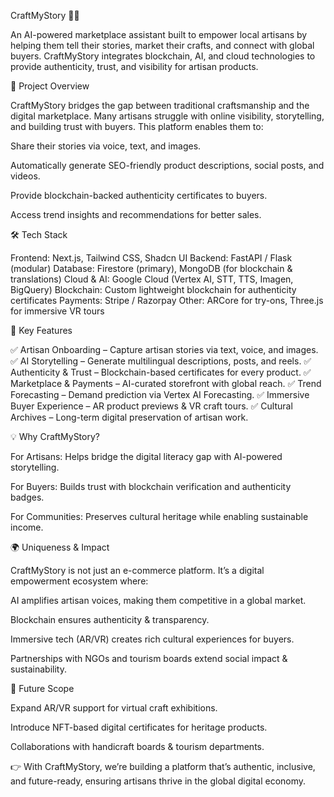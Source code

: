 CraftMyStory 🎨✨

An AI-powered marketplace assistant built to empower local artisans by helping them tell their stories, market their crafts, and connect with global buyers. CraftMyStory integrates blockchain, AI, and cloud technologies to provide authenticity, trust, and visibility for artisan products.

🌟 Project Overview

CraftMyStory bridges the gap between traditional craftsmanship and the digital marketplace. Many artisans struggle with online visibility, storytelling, and building trust with buyers. This platform enables them to:

Share their stories via voice, text, and images.

Automatically generate SEO-friendly product descriptions, social posts, and videos.

Provide blockchain-backed authenticity certificates to buyers.

Access trend insights and recommendations for better sales.

🛠️ Tech Stack

Frontend: Next.js, Tailwind CSS, Shadcn UI
Backend: FastAPI / Flask (modular)
Database: Firestore (primary), MongoDB (for blockchain & translations)
Cloud & AI: Google Cloud (Vertex AI, STT, TTS, Imagen, BigQuery)
Blockchain: Custom lightweight blockchain for authenticity certificates
Payments: Stripe / Razorpay
Other: ARCore for try-ons, Three.js for immersive VR tours

🚀 Key Features

✅ Artisan Onboarding – Capture artisan stories via text, voice, and images.
✅ AI Storytelling – Generate multilingual descriptions, posts, and reels.
✅ Authenticity & Trust – Blockchain-based certificates for every product.
✅ Marketplace & Payments – AI-curated storefront with global reach.
✅ Trend Forecasting – Demand prediction via Vertex AI Forecasting.
✅ Immersive Buyer Experience – AR product previews & VR craft tours.
✅ Cultural Archives – Long-term digital preservation of artisan work.

💡 Why CraftMyStory?

For Artisans: Helps bridge the digital literacy gap with AI-powered storytelling.

For Buyers: Builds trust with blockchain verification and authenticity badges.

For Communities: Preserves cultural heritage while enabling sustainable income.

🌍 Uniqueness & Impact

CraftMyStory is not just an e-commerce platform.
It’s a digital empowerment ecosystem where:

AI amplifies artisan voices, making them competitive in a global market.

Blockchain ensures authenticity & transparency.

Immersive tech (AR/VR) creates rich cultural experiences for buyers.

Partnerships with NGOs and tourism boards extend social impact & sustainability.

📌 Future Scope

Expand AR/VR support for virtual craft exhibitions.

Introduce NFT-based digital certificates for heritage products.

Collaborations with handicraft boards & tourism departments.

👉 With CraftMyStory, we’re building a platform that’s authentic, inclusive, and future-ready, ensuring artisans thrive in the global digital economy.
